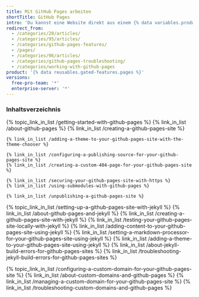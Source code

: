 ```yaml
---
title: Mit GitHub Pages arbeiten
shortTitle: GitHub Pages
intro: 'Du kannst eine Website direkt aus einem {% data variables.product.product_name %}-Repository erstellen.'
redirect_from:
  - /categories/20/articles/
  - /categories/95/articles/
  - /categories/github-pages-features/
  - /pages/
  - /categories/96/articles/
  - /categories/github-pages-troubleshooting/
  - /categories/working-with-github-pages
product: '{% data reusables.gated-features.pages %}'
versions:
  free-pro-team: '*'
  enterprise-server: '*'
---
```



### Inhaltsverzeichnis

{% topic_link_in_list /getting-started-with-github-pages %}
    {% link_in_list /about-github-pages %}
    {% link_in_list /creating-a-github-pages-site %}
<!-- if currentVersion == "free-pro-team@latest" -->
    {% link_in_list /adding-a-theme-to-your-github-pages-site-with-the-theme-chooser %}
<!-- endif -->
    {% link_in_list /configuring-a-publishing-source-for-your-github-pages-site %}
    {% link_in_list /creating-a-custom-404-page-for-your-github-pages-site %}
<!-- if currentVersion == "free-pro-team@latest" -->
    {% link_in_list /securing-your-github-pages-site-with-https %}
    {% link_in_list /using-submodules-with-github-pages %}
<!-- endif -->
    {% link_in_list /unpublishing-a-github-pages-site %}
{% topic_link_in_list /setting-up-a-github-pages-site-with-jekyll %}
    {% link_in_list /about-github-pages-and-jekyll %}
    {% link_in_list /creating-a-github-pages-site-with-jekyll %}
    {% link_in_list /testing-your-github-pages-site-locally-with-jekyll %}
    {% link_in_list /adding-content-to-your-github-pages-site-using-jekyll %}
    {% link_in_list /setting-a-markdown-processor-for-your-github-pages-site-using-jekyll %}
    {% link_in_list /adding-a-theme-to-your-github-pages-site-using-jekyll %}
    {% link_in_list /about-jekyll-build-errors-for-github-pages-sites %}
    {% link_in_list /troubleshooting-jekyll-build-errors-for-github-pages-sites %}
<!-- if currentVersion == "free-pro-team@latest" -->
{% topic_link_in_list /configuring-a-custom-domain-for-your-github-pages-site %}
    {% link_in_list /about-custom-domains-and-github-pages %}
    {% link_in_list /managing-a-custom-domain-for-your-github-pages-site %}
    {% link_in_list /troubleshooting-custom-domains-and-github-pages %}
<!-- endif -->
